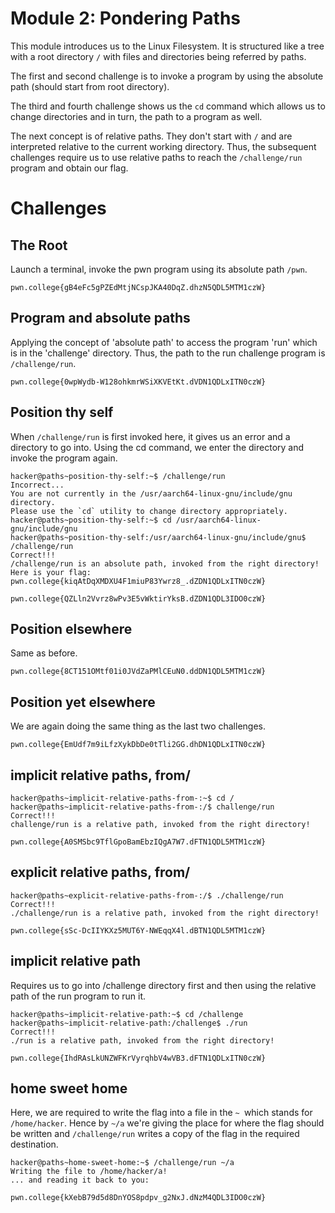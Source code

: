 # Module 2: Pondering Paths
This module introduces us to the Linux Filesystem. It is structured like a tree with a root directory `/` with files and directories being referred by paths.

The first and second challenge is to invoke a program by using the absolute path (should start from root directory).

The third and fourth challenge shows us the `cd` command which allows us to change directories and in turn, the path to a program as well.

The next concept is of relative paths. They don't start with `/` and are interpreted relative to the current working directory. Thus, the subsequent challenges require us to use relative paths to reach the `/challenge/run` program and obtain our flag.
# Challenges
## The Root
Launch a terminal, invoke the pwn program using its absolute path `/pwn`.

`pwn.college{gB4eFc5gPZEdMtjNCspJKA40DqZ.dhzN5QDL5MTM1czW}`
## Program and absolute paths
Applying the concept of 'absolute path' to access the program 'run' which is in the 'challenge' directory. Thus, the path to the run challenge program is `/challenge/run`.

`pwn.college{0wpWydb-W128ohkmrWSiXKVEtKt.dVDN1QDLxITN0czW}`
## Position thy self
When `/challenge/run` is first invoked here, it gives us an error and a directory to go into. Using the cd command, we enter the directory and invoke the program again.
```
hacker@paths~position-thy-self:~$ /challenge/run
Incorrect...
You are not currently in the /usr/aarch64-linux-gnu/include/gnu directory.
Please use the `cd` utility to change directory appropriately.
hacker@paths~position-thy-self:~$ cd /usr/aarch64-linux-gnu/include/gnu
hacker@paths~position-thy-self:/usr/aarch64-linux-gnu/include/gnu$ /challenge/run
Correct!!!
/challenge/run is an absolute path, invoked from the right directory!
Here is your flag:
pwn.college{kiqAtDqXMDXU4F1miuP83Ywrz8_.dZDN1QDLxITN0czW}
```

`pwn.college{QZLln2Vvrz8wPv3E5vWktirYksB.dZDN1QDL3IDO0czW}`
## Position elsewhere
Same as before.

`pwn.college{8CT151OMtf01i0JVdZaPMlCEuN0.ddDN1QDL5MTM1czW}`
## Position yet elsewhere
We are again doing the same thing as the last two challenges.

`pwn.college{EmUdf7m9iLfzXykDbDe0tTli2GG.dhDN1QDLxITN0czW}`
## implicit relative paths, from/
```
hacker@paths~implicit-relative-paths-from-:~$ cd /
hacker@paths~implicit-relative-paths-from-:/$ challenge/run
Correct!!!
challenge/run is a relative path, invoked from the right directory!
```

`pwn.college{A0SMSbc9TflGpoBamEbzIQgA7W7.dFTN1QDL5MTM1czW}`
## explicit relative paths, from/
```
hacker@paths~explicit-relative-paths-from-:/$ ./challenge/run
Correct!!!
./challenge/run is a relative path, invoked from the right directory!
```
`pwn.college{sSc-DcIIYKXz5MUT6Y-NWEqqX4l.dBTN1QDL5MTM1czW}`
## implicit relative path
Requires us to go into /challenge directory first and then using the relative path of the run program to run it.
```
hacker@paths~implicit-relative-path:~$ cd /challenge
hacker@paths~implicit-relative-path:/challenge$ ./run
Correct!!!
./run is a relative path, invoked from the right directory!
```
`pwn.college{IhdRAsLkUNZWFKrVyrqhbV4wVB3.dFTN1QDLxITN0czW}`
## home sweet home
Here, we are required to write the flag into a file in the `~ `which stands for `/home/hacker`. Hence by `~/a` we're giving the place for where the flag should be written and `/challenge/run` writes a copy of the flag in the required destination.
```
hacker@paths~home-sweet-home:~$ /challenge/run ~/a
Writing the file to /home/hacker/a!
... and reading it back to you:
```
`pwn.college{kXebB79d5d8DnYOS8pdpv_g2NxJ.dNzM4QDL3IDO0czW}`
